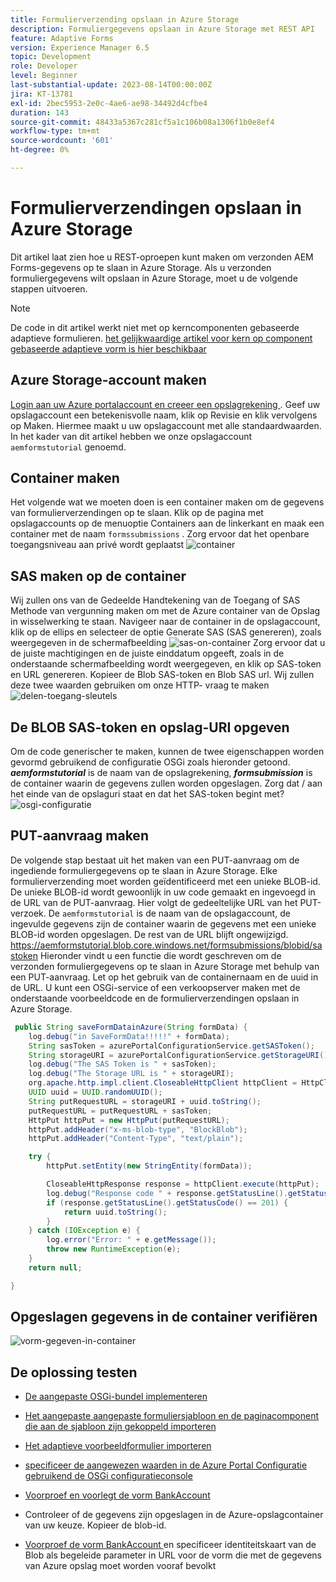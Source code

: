 ```yaml
---
title: Formulierverzending opslaan in Azure Storage
description: Formuliergegevens opslaan in Azure Storage met REST API
feature: Adaptive Forms
version: Experience Manager 6.5
topic: Development
role: Developer
level: Beginner
last-substantial-update: 2023-08-14T00:00:00Z
jira: KT-13781
exl-id: 2bec5953-2e0c-4ae6-ae98-34492d4cfbe4
duration: 143
source-git-commit: 48433a5367c281cf5a1c106b08a1306f1b0e8ef4
workflow-type: tm+mt
source-wordcount: '601'
ht-degree: 0%

---
```


# Formulierverzendingen opslaan in Azure Storage

Dit artikel laat zien hoe u REST-oproepen kunt maken om verzonden AEM Forms-gegevens op te slaan in Azure Storage.
Als u verzonden formuliergegevens wilt opslaan in Azure Storage, moet u de volgende stappen uitvoeren.

>[!NOTE]
>De code in dit artikel werkt niet met op kerncomponenten gebaseerde adaptieve formulieren. [ het gelijkwaardige artikel voor kern op component gebaseerde adaptieve vorm is hier beschikbaar ](https://experienceleague.adobe.com/docs/experience-manager-learn/forms/prefill-form-with-data-attachments/introduction.html?lang=en)


## Azure Storage-account maken

[ Login aan uw Azure portalaccount en creeer een opslagrekening ](https://learn.microsoft.com/en-us/azure/storage/common/storage-account-create?tabs=azure-portal#create-a-storage-account-1). Geef uw opslagaccount een betekenisvolle naam, klik op Revisie en klik vervolgens op Maken. Hiermee maakt u uw opslagaccount met alle standaardwaarden. In het kader van dit artikel hebben we onze opslagaccount `aemformstutorial` genoemd.


## Container maken

Het volgende wat we moeten doen is een container maken om de gegevens van formulierverzendingen op te slaan.
Klik op de pagina met opslagaccounts op de menuoptie Containers aan de linkerkant en maak een container met de naam `formssubmissions` . Zorg ervoor dat het openbare toegangsniveau aan privé wordt geplaatst
![ container ](./assets/new-container.png)

## SAS maken op de container

Wij zullen ons van de Gedeelde Handtekening van de Toegang of SAS Methode van vergunning maken om met de Azure container van de Opslag in wisselwerking te staan.
Navigeer naar de container in de opslagaccount, klik op de ellips en selecteer de optie Generate SAS (SAS genereren), zoals weergegeven in de schermafbeelding
![ sas-on-container ](./assets/sas-on-container.png)
Zorg ervoor dat u de juiste machtigingen en de juiste einddatum opgeeft, zoals in de onderstaande schermafbeelding wordt weergegeven, en klik op SAS-token en URL genereren. Kopieer de Blob SAS-token en Blob SAS url. Wij zullen deze twee waarden gebruiken om onze HTTP- vraag te maken
![ delen-toegang-sleutels ](./assets/shared-access-signature.png)


## De BLOB SAS-token en opslag-URI opgeven

Om de code generischer te maken, kunnen de twee eigenschappen worden gevormd gebruikend de configuratie OSGi zoals hieronder getoond. _**aemformstutorial**_ is de naam van de opslagrekening, _**formsubmission**_ is de container waarin de gegevens zullen worden opgeslagen.
Zorg dat / aan het einde van de opslaguri staat en dat het SAS-token begint met?
![ osgi-configuratie ](./assets/azure-portal-osgi-configuration.png)


## PUT-aanvraag maken

De volgende stap bestaat uit het maken van een PUT-aanvraag om de ingediende formuliergegevens op te slaan in Azure Storage. Elke formulierverzending moet worden geïdentificeerd met een unieke BLOB-id. De unieke BLOB-id wordt gewoonlijk in uw code gemaakt en ingevoegd in de URL van de PUT-aanvraag.
Hier volgt de gedeeltelijke URL van het PUT-verzoek. De `aemformstutorial` is de naam van de opslagaccount, de ingevulde gegevens zijn de container waarin de gegevens met een unieke BLOB-id worden opgeslagen. De rest van de URL blijft ongewijzigd.
https://aemformstutorial.blob.core.windows.net/formsubmissions/blobid/sastoken
Hieronder vindt u een functie die wordt geschreven om de verzonden formuliergegevens op te slaan in Azure Storage met behulp van een PUT-aanvraag. Let op het gebruik van de containernaam en de uuid in de URL. U kunt een OSGi-service of een verkoopserver maken met de onderstaande voorbeeldcode en de formulierverzendingen opslaan in Azure Storage.

```java
 public String saveFormDatainAzure(String formData) {
    log.debug("in SaveFormData!!!!!" + formData);
    String sasToken = azurePortalConfigurationService.getSASToken();
    String storageURI = azurePortalConfigurationService.getStorageURI();
    log.debug("The SAS Token is " + sasToken);
    log.debug("The Storage URL is " + storageURI);
    org.apache.http.impl.client.CloseableHttpClient httpClient = HttpClientBuilder.create().build();
    UUID uuid = UUID.randomUUID();
    String putRequestURL = storageURI + uuid.toString();
    putRequestURL = putRequestURL + sasToken;
    HttpPut httpPut = new HttpPut(putRequestURL);
    httpPut.addHeader("x-ms-blob-type", "BlockBlob");
    httpPut.addHeader("Content-Type", "text/plain");

    try {
        httpPut.setEntity(new StringEntity(formData));

        CloseableHttpResponse response = httpClient.execute(httpPut);
        log.debug("Response code " + response.getStatusLine().getStatusCode());
        if (response.getStatusLine().getStatusCode() == 201) {
            return uuid.toString();
        }
    } catch (IOException e) {
        log.error("Error: " + e.getMessage());
        throw new RuntimeException(e);
    }
    return null;

}
```

## Opgeslagen gegevens in de container verifiëren

![ vorm-gegeven-in-container ](./assets/form-data-in-container.png)

## De oplossing testen

* [De aangepaste OSGi-bundel implementeren](./assets/SaveAndFetchFromAzure.core-1.0.0-SNAPSHOT.jar)

* [Het aangepaste aangepaste formuliersjabloon en de paginacomponent die aan de sjabloon zijn gekoppeld importeren](./assets/store-and-fetch-from-azure.zip)

* [Het adaptieve voorbeeldformulier importeren](./assets/bank-account-sample-form.zip)

* [ specificeer de aangewezen waarden in de Azure Portal Configuratie gebruikend de OSGi configuratieconsole ](https://experienceleague.adobe.com/docs/experience-manager-learn/forms/some-useful-integrations/store-form-data-in-azure-storage.html?lang=en#provide-the-blob-sas-token-and-storage-uri)

* [ Voorproef en voorlegt de vorm BankAccount ](http://localhost:4502/content/dam/formsanddocuments/azureportalstorage/bankaccount/jcr:content?wcmmode=disabled)

* Controleer of de gegevens zijn opgeslagen in de Azure-opslagcontainer van uw keuze. Kopieer de blob-id.
* [ Voorproef de vorm BankAccount ](http://localhost:4502/content/dam/formsanddocuments/azureportalstorage/bankaccount/jcr:content?wcmmode=disabled&amp;guid=dba8ac0b-8be6-41f2-9929-54f627a649f6) en specificeer identiteitskaart van de Blob als begeleide parameter in URL voor de vorm die met de gegevens van Azure opslag moet worden vooraf bevolkt

